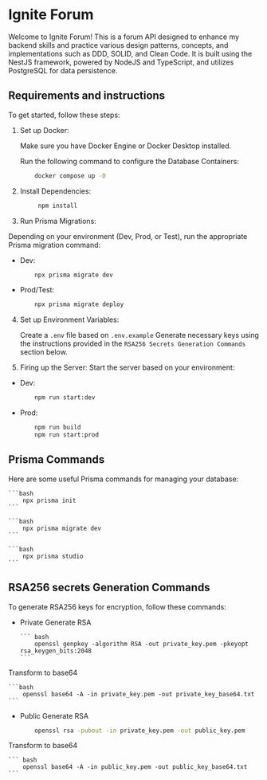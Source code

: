 # Ignite Forum

Welcome to Ignite Forum! This is a forum API designed to enhance my backend
skills and practice various design patterns, concepts, and implementations such
as DDD, SOLID, and Clean Code. It is built using the NestJS framework, powered
by NodeJS and TypeScript, and utilizes PostgreSQL for data persistence.

## Requirements and instructions

To get started, follow these steps:

1. Set up Docker:

    Make sure you have Docker Engine or Docker Desktop installed.

    Run the following command to configure the Database Containers:

    ```bash
        docker compose up -D
    ```

1. Install Dependencies:

   ```bash
        npm install
   ```

2. Run Prisma Migrations:

Depending on your environment (Dev, Prod, or Test), run the appropriate Prisma migration command:

- Dev:

  ```bash
      npx prisma migrate dev
  ```

- Prod/Test:

  ```bash
      npx prisma migrate deploy
  ```

4. Set up Environment Variables:

    Create a `.env` file based on `.env.example` Generate necessary keys using the
    instructions provided in the `RSA256 Secrets Generation Commands` section below.

5. Firing up the Server:
   Start the server based on your environment:

- Dev:

  ```bash
      npm run start:dev
  ```

- Prod:

  ```bash
      npm run build
      npm run start:prod
  ```

## Prisma Commands

Here are some useful Prisma commands for managing your database:

    ```bash
        npx prisma init
    ```

    ```bash
        npx prisma migrate dev
    ```

    ```bash
        npx prisma studio
    ```

## RSA256 secrets Generation Commands

To generate RSA256 keys for encryption, follow these commands:

- Private
  Generate RSA

      ``` bash
          openssl genpkey -algorithm RSA -out private_key.pem -pkeyopt rsa_keygen_bits:2048
      ```

Transform to base64

    ```bash
        openssl base64 -A -in private_key.pem -out private_key_base64.txt
    ```

- Public
  Generate RSA

  ```bash
      openssl rsa -pubout -in private_key.pem -out public_key.pem
  ```

Transform to base64

    ``` bash
        openssl base64 -A -in public_key.pem -out public_key_base64.txt
    ```
